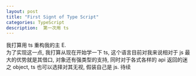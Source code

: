 ```yaml
---
layout: post
title: "First Signt of Type Script"
categories: TypeScript
description:  第一次用 ts
---
```


我打算用 ts 重构我的主 E.  
为了实现这一点, 我打算从现在开始学一下 ts, 这个语言目前对我来说相对于 js 最大的优势就是其借口, 对象还有强类型的支持, 同时对于各式各样的 api 返回的迷之 object, ts 也可以选择对其无视, 假装自己是 js.
待续
